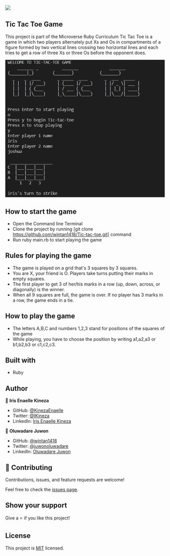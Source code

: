 ![](https://img.shields.io/badge/Microverse-blueviolet)


## Tic Tac Toe Game

This project is part of the Microverse Ruby Curriculum
Tic Tac Toe is a game in which two players alternately put Xs and Os in compartments of a figure formed by two vertical lines crossing two horizontal lines and each tries to get a row of three Xs or three Os before the opponent does.

![screenshot](assets/images/pic.png)

## How to start the game

- Open the Command line Terminal
- Clone the project by running [git clone https://github.com/wintan1418/Tic-tac-toe.git] command
- Run ruby main.rb to start playing the game

## Rules for playing the game

- The game is played on a grid that's 3 squares by 3 squares.
- You are X, your friend is O. Players take turns putting their marks in empty squares.
- The first player to get 3 of her/his marks in a row (up, down, across, or diagonally) is the winner.
- When all 9 squares are full, the game is over. If no player has 3 marks in a row, the game ends in a tie.

## How to play the game

- The letters A,B,C and numbers 1,2,3 stand for positions of the squares of the game
- While playing, you have to choose the position by writing a1,a2,a3 or b1,b2,b3 or c1,c2,c3.

## Built with

- Ruby

## Author

👤 **Iris Enaelle Kineza**

- GitHub: [@KinezaEnaelle](https://github.com/KinezaEnaelle)
- Twitter: [@IKineza](https://twitter.com/IKineza)
- LinkedIn: [Iris Enaelle Kineza](https://www.linkedin.com/in/iris-enaelle-kineza-25a676187/)

 👤 **Oluwadare Juwon**

- GitHub: [@wintan1418](https://github.com/wintan1418)
- Twitter: [@juwonoluwadare](https://twitter.com/oluwadarejuwon)
- LinkedIn: [Oluwadare Juwon](https://www.linkedin.com/in/oluwadare-juwon-048a391a8/)


## 🤝 Contributing

Contributions, issues, and feature requests are welcome!

Feel free to check the [issues page](https://github.com/wintan1418/Tic-tac-toe/issues).

## Show your support

Give a ⭐️ if you like this project!

## License

This project is [MIT](https://github.com/KinezaEnaelle/Mint-Signup/blob/master/LICENSE) licensed.
